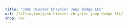 ```yaml
---
title: "John Hiester Chrysler Jeep Dodge LLC"
url: /lillington/john-hiester-chrysler-jeep-dodge-llc/
shop: car
---
```

